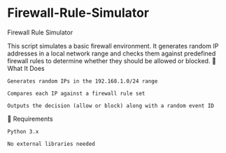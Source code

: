 # Firewall-Rule-Simulator
Firewall Rule Simulator

This script simulates a basic firewall environment. It generates random IP addresses in a local network range and checks them against predefined firewall rules to determine whether they should be allowed or blocked.
🚦 What It Does

    Generates random IPs in the 192.168.1.0/24 range

    Compares each IP against a firewall rule set

    Outputs the decision (allow or block) along with a random event ID

🧰 Requirements

    Python 3.x

    No external libraries needed
